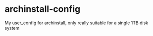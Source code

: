# archinstall-config
My user_config for archinstall, only really suitable for a single 1TB disk system

